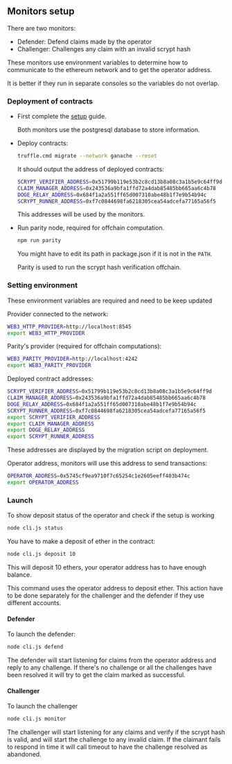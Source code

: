 
## Monitors setup

There are two monitors:

*   Defender: Defend claims made by the operator
*   Challenger: Challenges any claim with an invalid scrypt hash

These monitors use environment variables to determine how to communicate
to the ethereum network and to get the operator address.

It is better if they run in separate consoles so the variables do not overlap.

### Deployment of contracts

*   First complete the [setup](https://github.com/dogethereum/scrypt-interactive/blob/master/docs/setup.md) guide.

    Both monitors use the postgresql database to store information.

*   Deploy contracts:

    ```bash
    truffle.cmd migrate --network ganache --reset
    ```

    It should output the address of deployed contracts:

    ```bash
    SCRYPT_VERIFIER_ADDRESS=0x51799b119e53b2c8cd13b8a08c3a1b5e9c64ff9d
    CLAIM_MANAGER_ADDRESS=0x243536a9bfa1ffd72a4dab85485bb665aa6c4b78
    DOGE_RELAY_ADDRESS=0x684f1a2a551ff65d007310abe48b1f7e9b54b94c
    SCRYPT_RUNNER_ADDRESS=0xf7c0844698fa6218305cea54adcefa77165a56f5
    ```

    This addresses will be used by the monitors.

*   Run parity node, required for offchain computation.

    ```bash
    npm run parity
    ```

     You might have to edit its path in package.json if it is not in the `PATH`.

     Parity is used to run the scrypt hash verification offchain.

### Setting environment

These environment variables are required and need to be keep updated

Provider connected to the network:
```bash
WEB3_HTTP_PROVIDER=http://localhost:8545
export WEB3_HTTP_PROVIDER
```

Parity's provider (required for offchain computations):
```bash
WEB3_PARITY_PROVIDER=http://localhost:4242
export WEB3_PARITY_PROVIDER
```

Deployed contract addresses:
```bash
SCRYPT_VERIFIER_ADDRESS=0x51799b119e53b2c8cd13b8a08c3a1b5e9c64ff9d
CLAIM_MANAGER_ADDRESS=0x243536a9bfa1ffd72a4dab85485bb665aa6c4b78
DOGE_RELAY_ADDRESS=0x684f1a2a551ff65d007310abe48b1f7e9b54b94c
SCRYPT_RUNNER_ADDRESS=0xf7c0844698fa6218305cea54adcefa77165a56f5
export SCRYPT_VERIFIER_ADDRESS
export CLAIM_MANAGER_ADDRESS
export DOGE_RELAY_ADDRESS
export SCRYPT_RUNNER_ADDRESS
```

These addresses are displayed by the migration script on deployment.

Operator address, monitors will use this address to send transactions:
```bash
OPERATOR_ADDRESS=0x5745cf9ea9710f7c65254c1e2605eeff403b474c
export OPERATOR_ADDRESS
```

### Launch

To show deposit status of the operator and check if the setup is working

```bash
node cli.js status
```

You have to make a deposit of ether in the contract:
```bash
node cli.js deposit 10
```

This will deposit 10 ethers, your operator address has to have enough balance.

This command uses the operator address to deposit ether. This action
have to be done separately for the challenger and the defender if they
use different accounts.

#### Defender

To launch the defender:
```bash
node cli.js defend
```

The defender will start listening for claims from the operator address and
reply to any challenge. If there's no challenge or all the challenges
have been resolved it will try to get the claim marked as successful.

#### Challenger

To launch the challenger
```bash
node cli.js monitor
```

The challenger will start listening for any claims and verify if the
scrypt hash is valid, and will start the challenge to any invalid claim.
If the claimant fails to respond in time it will call timeout to have
the challenge resolved as abandoned.
